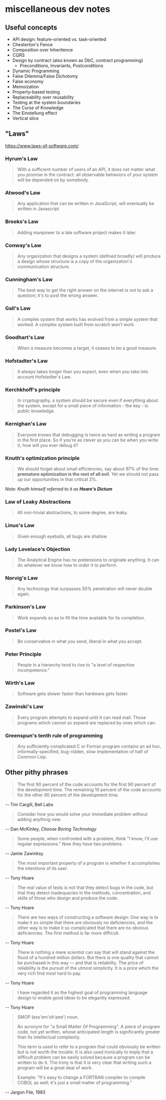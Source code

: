 # miscellaneous dev notes

## Useful concepts

- API design: feature-oriented vs. task-oriented
- Chesterton's Fence
- Composition over Inheritence
- CQRS
- Design by contract (also known as DbC, contract programming)
  - Preconditions, Invariants, Postconditions
- Dynamic Programming
- False Dilemma/False Dichotomy
- False economy
- Memoization
- Property-based testing
- Replaceability over reusability
- Testing at the system boundaries
- The Curse of Knowledge
- The Einstellung effect
- Vertical slice

## "Laws"

<https://www.laws-of-software.com/>

### Hyrum's Law

> With a sufficient number of users of an API, it does not matter what you promise in the contract: all observable behaviors of your system will be depended on by somebody.

### Atwood's Law

> Any application that can be written in JavaScript, will eventually be written in Javascript

### Brooks's Law

> Adding manpower to a late software project makes it later.

### Conway's Law

> Any organization that designs a system (defined broadly) will produce a design whose structure is a copy of the organization's communication structure.

### Cunningham's Law

> The best way to get the right answer on the internet is not to ask a question; it's to post the wrong answer.

### Gall's Law

> A complex system that works has evolved from a simple system that worked. A complex system built from scratch won’t work.

### Goodhart's Law

> When a measure becomes a target, it ceases to be a good measure.

### Hofstadter's Law

> It always takes longer than you expect, even when you take into account Hofstadter's Law.

### Kerchkhoff's principle

> In cryptography, a system should be secure even if everything about the system, except for a small piece of information - the key - is public knowledge.

### Kernighan's Law

> Everyone knows that debugging is twice as hard as writing a program in the first place. So if you’re as clever as you can be when you write it, how will you ever debug it?

### Knuth's optimization principle

> We should forget about small efficiencies, say about 97% of the time: **premature optimization is the root of all evil**. Yet we should not pass up our opportunities in that critical 3%.

_Note: Knuth himself referred to it as **Hoare's Dictum**_

### Law of Leaky Abstractions

> All non-trivial abstractions, to some degree, are leaky.

### Linus's Law

> Given enough eyeballs, all bugs are shallow

### Lady Lovelace's Objection

> The Analytical Engine has no pretensions to originate anything. It can do whatever we know how to order it to perform.

### Norvig's Law

> Any technology that surpasses 50% penetration will never double again.

### Parkinson's Law

> Work expands so as to fill the time available for its completion.

### Postel's Law

> Be conservative in what you send, liberal in what you accept.

### Peter Principle

> People in a hierarchy tend to rise to "a level of respective incompetence."

### Wirth's Law

> Software gets slower faster than hardware gets faster.

### Zawinski's Law

> Every program attempts to expand until it can read mail. Those programs which cannot so expand are replaced by ones which can.

### Greenspun's tenth rule of programming

> Any sufficiently complicated C or Fortran program contains an ad hoc, informally-specified, bug-ridden, slow implementation of half of Common Lisp.

## Other pithy phrases

> The first 90 percent of the code accounts for the first 90 percent of the development time. The remaining 10 percent of the code accounts for the other 90 percent of the development time.

-- Tim Cargill, Bell Labs

> Consider how you would solve your immediate problem without adding anything new.

-- Dan McKinley, _Choose Boring Technology_

> Some people, when confronted with a problem, think "I know, I'll use regular expressions." Now they have two problems.

-- Jamie Zawinksy

> The most important property of a program is whether it accomplishes the intentions of its user.

-- Tony Hoare

> The real value of tests is not that they detect bugs in the code, but that they detect inadequacies in the methods, concentration, and skills of those who design and produce the code.

-- Tony Hoare

> There are two ways of constructing a software design: One way is to make it so simple that there are obviously no deficiencies, and the other way is to make it so complicated that there are no obvious deficiencies. The first method is far more difficult.

-- Tony Hoare

> There is nothing a mere scientist can say that will stand against the flood of a hundred million dollars. But there is one quality that cannot be purchased in this way — and that is reliability. The price of reliability is the pursuit of the utmost simplicity. It is a price which the very rich find most hard to pay.

-- Tony Hoare

> I have regarded it as the highest goal of programming language design to enable good ideas to be elegantly expressed.

-- Tony Hoare

> SMOP (ess'em'oh'pee') noun.
>
> An acronym for "a Small Matter Of Programming". A piece of program code, not yet written, whose anticipated length is significantly greater than its intellectual complexity.
>
> This term is used to refer to a program that could obviously be written but is not worth the trouble. It is also used ironically to imply that a difficult problem can be easily solved because a program can be written to do it. The irony is that it is very clear that writing such a program will be a great deal of work.
>
> Example: "It's easy to change a FORTRAN compiler to compile COBOL as well; it's just a small matter of programming."

-- Jargon File, 1983
